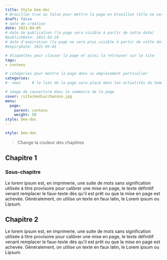 ```yaml
---
title: Style bee-doc
# Brouillon true ou false pour mettre la page en brouillon (elle ne sera pas accessible sur le site)
draft: false 
# date de création
date: 2021-04-05 
# date de publication (la page sera visible à partir de cette date)
#publishDate: 2021-02-10 
# date d'expiration (la page ne sera plus visible à partir de cette date)
#expiryDate: 2021-05-01  

# étiquettes pour classer la page et ainsi la retrouver sur le site
tags: 
- contenu

# catégories pour mettre la page dans un emplacement particulier
categories: 
#- news 	# le lien de la page sera placé dans les actualités du Sommaire général

# image de couverture dans le sommaire de la page
cover: /site/media/chanson.jpg
menu:
  page:
    parent: contenu
    weight: 50
style: bee-doc
---
```

```yaml
style: bee-doc
```
<!--more-->
> Change la couleur des chapitres

## Chapitre 1

### Sous-chapitre
Le lorem ipsum est, en imprimerie, une suite de mots sans signification utilisée à titre provisoire pour calibrer une mise en page, le texte définitif venant remplacer le faux-texte dès qu'il est prêt ou que la mise en page est achevée. Généralement, on utilise un texte en faux latin, le Lorem ipsum ou Lipsum.

## Chapitre 2

Le lorem ipsum est, en imprimerie, une suite de mots sans signification utilisée à titre provisoire pour calibrer une mise en page, le texte définitif venant remplacer le faux-texte dès qu'il est prêt ou que la mise en page est achevée. Généralement, on utilise un texte en faux latin, le Lorem ipsum ou Lipsum.



